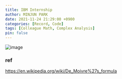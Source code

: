 ```yaml
---
title: IBM Internship
author: MINJUN PARK
date: 2021-11-24 21:29:00 +0900
categories: [Record, Code]
tags: [Colleague Math, Complex Analysis]
pin: false
---
```


![image](https://wikimedia.org/api/rest_v1/media/math/render/svg/3e2233d8bbcdbf0801ab14ea1981e007c2c01ee8)

### ref

https://en.wikipedia.org/wiki/De_Moivre%27s_formula
